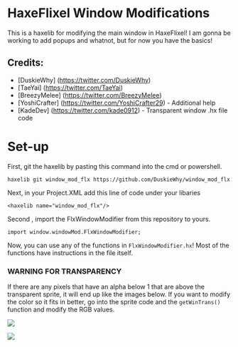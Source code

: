 # HaxeFlixel Window Modifications

This is a haxelib for modifying the main window in HaxeFlixel! 
I am gonna be working to add popups and whatnot, but for now you have the basics!

## Credits:
* [DuskieWhy] (https://twitter.com/DuskieWhy)
* [TaeYai] (https://twitter.com/TaeYai)
* [BreezyMelee] (https://twitter.com/BreezyMelee)
* [YoshiCrafter] (https://twitter.com/YoshiCrafter29) - Additional help
* [KadeDev] (https://twitter.com/kade0912) - Transparent window .hx file code

# Set-up
First, git the haxelib by pasting this command into the cmd or powershell.
```
haxelib git window_mod_flx https://github.com/DuskieWhy/window_mod_flx
```

Next, in your Project.XML add this line of code under your libaries
```
<haxelib name="window_mod_flx"/>
```

Second , import the FlxWindowModifier from this repository to yours.
```
import window.windowMod.FlxWindowModifier;
```

Now, you can use any of the functions in `FlxWindowModifier.hx`!
Most of the functions have instructions in the file itself.

### WARNING FOR TRANSPARENCY
If there are any pixels that have an alpha below 1 that are above the transparent sprite, it will end up like the images below. 
If you want to modify the color so it fits in better, go into the sprite code and the `getWinTrans()` function and modify the RGB values.

![](https://albumizr.com/ia/8c5415605f8d9fb6093971ffa0281c05.jpg)

![](https://cdn.discordapp.com/attachments/884274552295792732/1018398012575322112/unknown.png)
